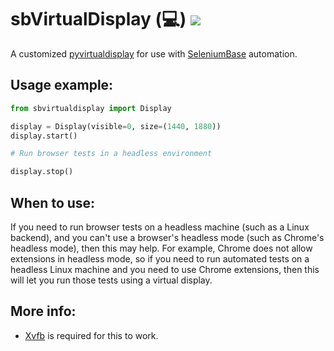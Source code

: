 # sbVirtualDisplay (💻) [![](https://img.shields.io/pypi/v/sbvirtualdisplay.svg)](https://pypi.python.org/pypi/sbvirtualdisplay)

A customized [pyvirtualdisplay](https://github.com/ponty/PyVirtualDisplay) for use with [SeleniumBase](https://github.com/seleniumbase/SeleniumBase) automation.

## Usage example:

```python
from sbvirtualdisplay import Display

display = Display(visible=0, size=(1440, 1880))
display.start()

# Run browser tests in a headless environment

display.stop()
```

## When to use:

If you need to run browser tests on a headless machine (such as a Linux backend), and you can't use a browser's headless mode (such as Chrome's headless mode), then this may help. For example, Chrome does not allow extensions in headless mode, so if you need to run automated tests on a headless Linux machine and you need to use Chrome extensions, then this will let you run those tests using a virtual display.


## More info:

* [Xvfb](https://en.wikipedia.org/wiki/Xvfb) is required for this to work.
